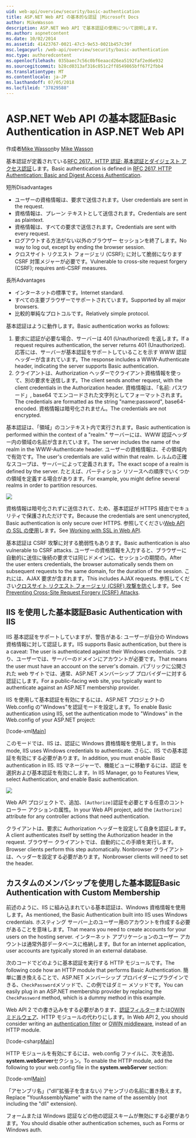 ```yaml
---
uid: web-api/overview/security/basic-authentication
title: ASP.NET Web API の基本的な認証 |Microsoft Docs
author: MikeWasson
description: ASP.NET Web API で基本認証の使用について説明します。
ms.author: aspnetcontent
ms.date: 10/02/2014
ms.assetid: 41423767-0021-47c3-9e53-0021b457c39f
msc.legacyurl: /web-api/overview/security/basic-authentication
msc.type: authoredcontent
ms.openlocfilehash: 035baec7c56c0bf6eaacd26ea5192faf2ed6e932
ms.sourcegitcommit: b28cd0313af316c051c2ff8549865bff67f2fbb4
ms.translationtype: MT
ms.contentlocale: ja-JP
ms.lasthandoff: 07/05/2018
ms.locfileid: "37829588"
---
```

<a name="basic-authentication-in-aspnet-web-api"></a><span data-ttu-id="c0e48-103">ASP.NET Web API の基本認証</span><span class="sxs-lookup"><span data-stu-id="c0e48-103">Basic Authentication in ASP.NET Web API</span></span>
====================
<span data-ttu-id="c0e48-104">作成者[Mike Wasson](https://github.com/MikeWasson)</span><span class="sxs-lookup"><span data-stu-id="c0e48-104">by [Mike Wasson](https://github.com/MikeWasson)</span></span>

<span data-ttu-id="c0e48-105">基本認証が定義されている[RFC 2617、HTTP 認証: 基本認証とダイジェスト アクセス認証](http://www.ietf.org/rfc/rfc2617.txt)します。</span><span class="sxs-lookup"><span data-stu-id="c0e48-105">Basic authentication is defined in [RFC 2617, HTTP Authentication: Basic and Digest Access Authentication](http://www.ietf.org/rfc/rfc2617.txt).</span></span>

<span data-ttu-id="c0e48-106">短所</span><span class="sxs-lookup"><span data-stu-id="c0e48-106">Disadvantages</span></span>

- <span data-ttu-id="c0e48-107">ユーザーの資格情報は、要求で送信されます。</span><span class="sxs-lookup"><span data-stu-id="c0e48-107">User credentials are sent in the request.</span></span>
- <span data-ttu-id="c0e48-108">資格情報は、プレーン テキストとして送信されます。</span><span class="sxs-lookup"><span data-stu-id="c0e48-108">Credentials are sent as plaintext.</span></span>
- <span data-ttu-id="c0e48-109">資格情報は、すべての要求で送信されます。</span><span class="sxs-lookup"><span data-stu-id="c0e48-109">Credentials are sent with every request.</span></span>
- <span data-ttu-id="c0e48-110">ログアウトする方法がない以外のブラウザー セッションを終了します。</span><span class="sxs-lookup"><span data-stu-id="c0e48-110">No way to log out, except by ending the browser session.</span></span>
- <span data-ttu-id="c0e48-111">クロスサイト リクエスト フォージェリ (CSRF); に対して脆弱になりますCSRF 対策メジャーが必要です。</span><span class="sxs-lookup"><span data-stu-id="c0e48-111">Vulnerable to cross-site request forgery (CSRF); requires anti-CSRF measures.</span></span>

<span data-ttu-id="c0e48-112">長所</span><span class="sxs-lookup"><span data-stu-id="c0e48-112">Advantages</span></span>

- <span data-ttu-id="c0e48-113">インターネットの標準です。</span><span class="sxs-lookup"><span data-stu-id="c0e48-113">Internet standard.</span></span>
- <span data-ttu-id="c0e48-114">すべての主要ブラウザーでサポートされています。</span><span class="sxs-lookup"><span data-stu-id="c0e48-114">Supported by all major browsers.</span></span>
- <span data-ttu-id="c0e48-115">比較的単純なプロトコルです。</span><span class="sxs-lookup"><span data-stu-id="c0e48-115">Relatively simple protocol.</span></span>

<span data-ttu-id="c0e48-116">基本認証はように動作します。</span><span class="sxs-lookup"><span data-stu-id="c0e48-116">Basic authentication works as follows:</span></span>

1. <span data-ttu-id="c0e48-117">要求に認証が必要な場合、サーバーは 401 (Unauthorized) を返します。</span><span class="sxs-lookup"><span data-stu-id="c0e48-117">If a request requires authentication, the server returns 401 (Unauthorized).</span></span> <span data-ttu-id="c0e48-118">応答には、サーバーが基本認証をサポートしていることを示す WWW 認証ヘッダーが含まれています。</span><span class="sxs-lookup"><span data-stu-id="c0e48-118">The response includes a WWW-Authenticate header, indicating the server supports Basic authentication.</span></span>
2. <span data-ttu-id="c0e48-119">クライアントは、Authorization ヘッダーでクライアント資格情報を使って、別の要求を送信します。</span><span class="sxs-lookup"><span data-stu-id="c0e48-119">The client sends another request, with the client credentials in the Authorization header.</span></span> <span data-ttu-id="c0e48-120">資格情報は、「名前: パスワード」, base64 でエンコードされた文字列としてフォーマットされます。</span><span class="sxs-lookup"><span data-stu-id="c0e48-120">The credentials are formatted as the string "name:password", base64-encoded.</span></span> <span data-ttu-id="c0e48-121">資格情報は暗号化されません。</span><span class="sxs-lookup"><span data-stu-id="c0e48-121">The credentials are not encrypted.</span></span>

<span data-ttu-id="c0e48-122">基本認証は、「領域」のコンテキスト内で実行されます。</span><span class="sxs-lookup"><span data-stu-id="c0e48-122">Basic authentication is performed within the context of a "realm."</span></span> <span data-ttu-id="c0e48-123">サーバーには、WWW 認証ヘッダー内の領域の名前が含まれています。</span><span class="sxs-lookup"><span data-stu-id="c0e48-123">The server includes the name of the realm in the WWW-Authenticate header.</span></span> <span data-ttu-id="c0e48-124">ユーザーの資格情報は、その領域内で有効です。</span><span class="sxs-lookup"><span data-stu-id="c0e48-124">The user's credentials are valid within that realm.</span></span> <span data-ttu-id="c0e48-125">レルムの正確なスコープは、サーバーによって定義されます。</span><span class="sxs-lookup"><span data-stu-id="c0e48-125">The exact scope of a realm is defined by the server.</span></span> <span data-ttu-id="c0e48-126">たとえば、パーティション リソースへの順序でいくつかの領域を定義する場合があります。</span><span class="sxs-lookup"><span data-stu-id="c0e48-126">For example, you might define several realms in order to partition resources.</span></span>

![](basic-authentication/_static/image1.png)

<span data-ttu-id="c0e48-127">資格情報は暗号化されずに送信されて、ため、基本認証が HTTPS 経由でセキュリティで保護されただけです。</span><span class="sxs-lookup"><span data-stu-id="c0e48-127">Because the credentials are sent unencrypted, Basic authentication is only secure over HTTPS.</span></span> <span data-ttu-id="c0e48-128">参照してください[Web API の SSL の使用](working-with-ssl-in-web-api.md)します。</span><span class="sxs-lookup"><span data-stu-id="c0e48-128">See [Working with SSL in Web API](working-with-ssl-in-web-api.md).</span></span>

<span data-ttu-id="c0e48-129">基本認証は CSRF 攻撃に対する脆弱性もあります。</span><span class="sxs-lookup"><span data-stu-id="c0e48-129">Basic authentication is also vulnerable to CSRF attacks.</span></span> <span data-ttu-id="c0e48-130">ユーザーの資格情報を入力すると、ブラウザーに自動的に送信に後続の要求では同じドメインに、セッションの期間の。</span><span class="sxs-lookup"><span data-stu-id="c0e48-130">After the user enters credentials, the browser automatically sends them on subsequent requests to the same domain, for the duration of the session.</span></span> <span data-ttu-id="c0e48-131">これには、AJAX 要求が含まれます。</span><span class="sxs-lookup"><span data-stu-id="c0e48-131">This includes AJAX requests.</span></span> <span data-ttu-id="c0e48-132">参照してください[クロスサイト リクエスト フォージェリ (CSRF) 攻撃を防ぐ](preventing-cross-site-request-forgery-csrf-attacks.md)します。</span><span class="sxs-lookup"><span data-stu-id="c0e48-132">See [Preventing Cross-Site Request Forgery (CSRF) Attacks](preventing-cross-site-request-forgery-csrf-attacks.md).</span></span>

## <a name="basic-authentication-with-iis"></a><span data-ttu-id="c0e48-133">IIS を使用した基本認証</span><span class="sxs-lookup"><span data-stu-id="c0e48-133">Basic Authentication with IIS</span></span>

<span data-ttu-id="c0e48-134">IIS 基本認証をサポートしていますが、警告がある: ユーザーが自分の Windows 資格情報に対して認証します。</span><span class="sxs-lookup"><span data-stu-id="c0e48-134">IIS supports Basic authentication, but there is a caveat: The user is authenticated against their Windows credentials.</span></span> <span data-ttu-id="c0e48-135">つまり、ユーザーでは、サーバーのドメインにアカウントが必要です。</span><span class="sxs-lookup"><span data-stu-id="c0e48-135">That means the user must have an account on the server's domain.</span></span> <span data-ttu-id="c0e48-136">パブリックに公開された web サイトでは、通常、ASP.NET メンバーシップ プロバイダーに対する認証にします。</span><span class="sxs-lookup"><span data-stu-id="c0e48-136">For a public-facing web site, you typically want to authenticate against an ASP.NET membership provider.</span></span>

<span data-ttu-id="c0e48-137">IIS を使用して基本認証を有効にするには、ASP.NET プロジェクトの Web.config の"Windows"を認証モードを設定します。</span><span class="sxs-lookup"><span data-stu-id="c0e48-137">To enable Basic authentication using IIS, set the authentication mode to "Windows" in the Web.config of your ASP.NET project:</span></span>

[!code-xml[Main](basic-authentication/samples/sample1.xml)]

<span data-ttu-id="c0e48-138">このモードでは、IIS は、認証に Windows 資格情報を使用します。</span><span class="sxs-lookup"><span data-stu-id="c0e48-138">In this mode, IIS uses Windows credentials to authenticate.</span></span> <span data-ttu-id="c0e48-139">さらに、IIS での基本認証を有効にする必要があります。</span><span class="sxs-lookup"><span data-stu-id="c0e48-139">In addition, you must enable Basic authentication in IIS.</span></span> <span data-ttu-id="c0e48-140">IIS マネージャーで、機能ビューに移動するには、認証 を選択および基本認証を有効にします。</span><span class="sxs-lookup"><span data-stu-id="c0e48-140">In IIS Manager, go to Features View, select Authentication, and enable Basic authentication.</span></span>

![](basic-authentication/_static/image2.png)

<span data-ttu-id="c0e48-141">Web API プロジェクトで、追加、`[Authorize]`認証を必要とする任意のコント ローラー アクションの属性。</span><span class="sxs-lookup"><span data-stu-id="c0e48-141">In your Web API project, add the `[Authorize]` attribute for any controller actions that need authentication.</span></span>

<span data-ttu-id="c0e48-142">クライアントは、要求に Authorization ヘッダーを設定して自身を認証します。</span><span class="sxs-lookup"><span data-stu-id="c0e48-142">A client authenticates itself by setting the Authorization header in the request.</span></span> <span data-ttu-id="c0e48-143">ブラウザー クライアントでは、自動的にこの手順を実行します。</span><span class="sxs-lookup"><span data-stu-id="c0e48-143">Browser clients perform this step automatically.</span></span> <span data-ttu-id="c0e48-144">Nonbrowser クライアントは、ヘッダーを設定する必要があります。</span><span class="sxs-lookup"><span data-stu-id="c0e48-144">Nonbrowser clients will need to set the header.</span></span>

## <a name="basic-authentication-with-custom-membership"></a><span data-ttu-id="c0e48-145">カスタムのメンバシップを使用した基本認証</span><span class="sxs-lookup"><span data-stu-id="c0e48-145">Basic Authentication with Custom Membership</span></span>

<span data-ttu-id="c0e48-146">前述のように、IIS に組み込まれている基本認証は、Windows 資格情報を使用します。</span><span class="sxs-lookup"><span data-stu-id="c0e48-146">As mentioned, the Basic Authentication built into IIS uses Windows credentials.</span></span> <span data-ttu-id="c0e48-147">ホスティング サーバー上のユーザー用のアカウントを作成する必要があることを意味します。</span><span class="sxs-lookup"><span data-stu-id="c0e48-147">That means you need to create accounts for your users on the hosting server.</span></span> <span data-ttu-id="c0e48-148">インターネット アプリケーションのユーザー アカウントは通常外部データベースに格納します。</span><span class="sxs-lookup"><span data-stu-id="c0e48-148">But for an internet application, user accounts are typically stored in an external database.</span></span>

<span data-ttu-id="c0e48-149">次のコードでどのように基本認証を実行する HTTP モジュールです。</span><span class="sxs-lookup"><span data-stu-id="c0e48-149">The following code how an HTTP module that performs Basic Authentication.</span></span> <span data-ttu-id="c0e48-150">簡単に置き換えることで、ASP.NET メンバーシップ プロバイダーにプラグインできる、`CheckPassword`メソッドで、この例ではダミー メソッドです。</span><span class="sxs-lookup"><span data-stu-id="c0e48-150">You can easily plug in an ASP.NET membership provider by replacing the `CheckPassword` method, which is a dummy method in this example.</span></span>

<span data-ttu-id="c0e48-151">Web API 2 での書き込みをする必要があります、[認証フィルター](authentication-filters.md)または[OWIN ミドルウェア](../../../aspnet/overview/owin-and-katana/index.md)、HTTP モジュールの代わりにします。</span><span class="sxs-lookup"><span data-stu-id="c0e48-151">In Web API 2, you should consider writing an [authentication filter](authentication-filters.md) or [OWIN middleware](../../../aspnet/overview/owin-and-katana/index.md), instead of an HTTP module.</span></span>

[!code-csharp[Main](basic-authentication/samples/sample2.cs)]

<span data-ttu-id="c0e48-152">HTTP モジュールを有効にするには、web.config ファイルに、次を追加、 **system.webServer**セクション。</span><span class="sxs-lookup"><span data-stu-id="c0e48-152">To enable the HTTP module, add the following to your web.config file in the **system.webServer** section:</span></span>

[!code-xml[Main](basic-authentication/samples/sample3.xml?highlight=4)]

<span data-ttu-id="c0e48-153">「アセンブリ名」("dll"拡張子を含まない) アセンブリの名前に置き換えます。</span><span class="sxs-lookup"><span data-stu-id="c0e48-153">Replace "YourAssemblyName" with the name of the assembly (not including the "dll" extension).</span></span>

<span data-ttu-id="c0e48-154">フォームまたは Windows 認証などの他の認証スキームが無効にする必要があります。</span><span class="sxs-lookup"><span data-stu-id="c0e48-154">You should disable other authentication schemes, such as Forms or Windows auth.</span></span>
